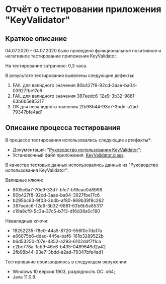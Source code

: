# Отчёт о тестировании **приложения "KeyValidator"**

## Краткое описание

04.07.2020 - 04.07.2020 было проведено функциональное позитивное и негативное тестирование приложения KeyValidator.

На тестирование затрачено: 0,3 часа.

В результате тестирования выявлены следующие дефекты:
1. FAIL для валидного значения 80b427f8-92cd-3aae-ba04-03927fbe17c6
1. FAIL для валидного значения 387eedc6-12e9-3b32-9881-63b6b5e85317
1. OK для невалидного значения 2fb98b44-93e7-3bdd-a2ad-79347bfe4ad1

## Описание процесса тестирования

В процессе тестирования использовались следующие артефакты*:
* Документация: "[Руководство использования KeyValidator](https://github.com/netology-code/javaqa-homeworks/blob/master/intro/user-manual.md)";
* Установочный файл приложения: [KeyValidator.class](https://github.com/netology-code/javaqa-homeworks/blob/master/intro/artifacts/KeyValidator.class).

В качестве тестовых данных использовались данные из "Руководство использования KeyValidator":

Валидные ключи:
* 8f05e6a7-70e9-33d7-bfe7-b19eae0d8998
* 80b427f8-92cd-3aae-ba04-3927fbe17c6
* b295bc63-9f03-3b4b-af80-969b39f8c262
* 387eedc6-12e9-3b32-9881-63b6b5e85317
* c19a8cf9-5c3a-37c5-b7f3-d16d38a0c180

Невалидные ключи:
* 18252235-78e0-44a5-8720-556f0c7da17a
* e66075b6-ddad-445e-baf6-161b3289522b
* b6d53250-f07e-4352-a293-6102ddf7f1ca
* c2bc778a-1cb9-46c6-b435-0489649d2a42
* 2fb98b44-93e7-3bdd-a2ad-79347bfe4ad1

Тестирование производилось в следующем окружении:
* Windows 10 версия 1903, разрядность ОС: x64;
* Java 11.0.8.
